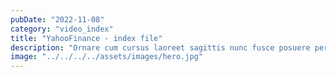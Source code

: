 ```yaml
---
pubDate: "2022-11-08"
category: "video_index"
title: "YahooFinance - index file"
description: "Ornare cum cursus laoreet sagittis nunc fusce posuere per euismod dis vehicula a, semper fames lacus maecenas dictumst pulvinar neque enim non potenti. Torquent hac sociosqu eleifend potenti."
image: "../../../../assets/images/hero.jpg"
---
```


